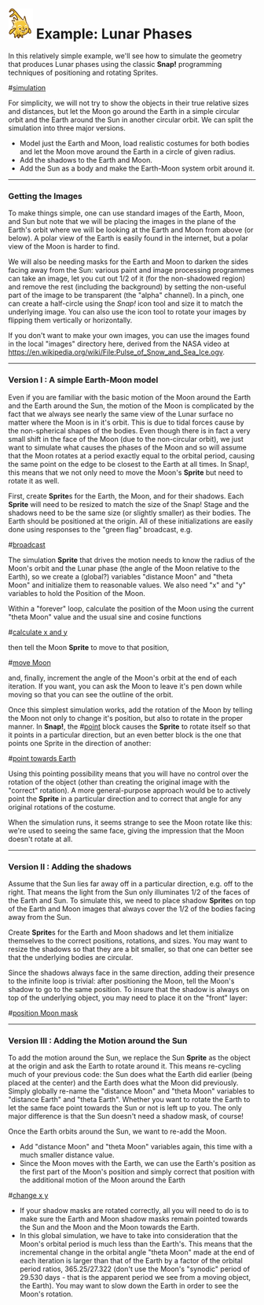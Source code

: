 # <img alt="scientific-snap-icon" src="../../images/einstein_snap.png" width="50"/> Example: Lunar Phases

In this relatively simple example, we'll see how to simulate the geometry that produces Lunar phases using the classic **Snap!** programming techniques of positioning and rotating Sprites.  

#[simulation](./images/simulation.png)

For simplicity, we will not try to show the objects in their true relative sizes and distances, but let the Moon go around the Earth in a simple circular orbit and the Earth around the Sun in another circular orbit. We can split the simulation into three major versions.
- Model just the Earth and Moon, load realistic costumes for both bodies and let the Moon move around the Earth in a circle of given radius.
- Add the shadows to the Earth and Moon.
- Add the Sun as a body and make the Earth-Moon system orbit around it.

---

### Getting the Images

To make things simple, one can use standard images of the Earth, Moon, and Sun but note that we will be placing the images in the plane of the Earth's orbit where we will be looking at the Earth and Moon from above (or below).  A polar view of the Earth is easily found in the internet, but a polar view of the Moon is harder to find.

We will also be needing masks for the Earth and Moon to darken the sides facing away from the Sun: various paint and image processing programmes can take an image, let you cut out 1/2 of it (for the non-shadowed region) and remove the rest (including the background) by setting the non-useful part of the image to be transparent (the "alpha" channel).  In a pinch, one can create a half-circle using the *Snap!* icon tool and size it to match the underlying image.  You can also use the icon tool to rotate your images by flipping them vertically or horizontally.

If you don't want to make your own images, you can use the images found in the local "images" directory here, derived from the NASA video at https://en.wikipedia.org/wiki/File:Pulse_of_Snow_and_Sea_Ice.ogv.

---

### Version I : A simple Earth-Moon model

Even if you are familiar with the basic motion of the Moon around the Earth and the Earth around the Sun, the motion of the Moon is complicated by the fact that we always see nearly the same view of the Lunar surface no matter where the Moon is in it's orbit.  This is due to tidal forces cause by the non-spherical shapes of the bodies.  Even though there is in fact a very small shift in the face of the Moon (due to the non-circular orbit), we just want to simulate what causes the phases of the Moon and so will assume that the Moon rotates at a period exactly equal to the orbital period, causing the same point on the edge to be closest to the Earth at all times.  In Snap!, this means that we not only need to move the Moon's **Sprite** but need to rotate it as well.

First, create **Sprite**s for the Earth, the Moon, and for their shadows.  Each **Sprite** will need to be resized to match the size of the Snap! Stage and the shadows need to be the same size (or slightly smaller) as their bodies.  The Earth should be positioned at the origin.  All of these initializations are easily done using responses to the "green flag" broadcast, e.g.

#[broadcast](./images/broadcast.png)

The simulation **Sprite** that drives the motion needs to know the radius of the Moon's orbit and the Lunar phase (the angle of the Moon relative to the Earth), so we create a (global?) variables "distance Moon" and "theta Moon" and initialize them to reasonable values.  We also need "x" and "y" variables to hold the Position of the Moon.

Within a "forever" loop, calculate the position of the Moon using the current "theta Moon" value and the usual sine and cosine functions

#[calculate x and y](./images/calc_x_y.png)

then tell the Moon **Sprite** to move to that position,

#[move Moon](./images/move_Moon.png)

and, finally, increment the angle of the Moon's orbit at the end of each iteration.  If you want, you can ask the Moon to leave it's pen down while moving so that you can see the outline of the orbit.

Once this simplest simulation works, add the rotation of the Moon by telling the Moon not only to change it's position, but also to rotate in the proper manner.  In **Snap!**, the #[point](./images/point_in_direction.png) block causes the **Sprite** to rotate itself so that it points in a particular direction, but an even better block is the one that points one Sprite in the direction of another:

#[point towards Earth](./images/point_towards_Earth.png)

Using this pointing possibility means that you will have no control over the rotation of the object (other than creating the original image with the "correct" rotation).  A more general-purpose approach would be to actively point the **Sprite** in a particular direction and to correct that angle for any original rotations of the costume.

When the simulation runs, it seems strange to see the Moon rotate like this: we're used to seeing the same face, giving the impression that the Moon doesn't rotate at all.

---

### Version II : Adding the shadows

Assume that the Sun lies far away off in a particular direction, e.g. off to the right.  That means the light from the Sun only illuminates 1/2 of the faces of the Earth and Sun.  To simulate this, we need to place shadow **Sprite**s on top of the Earth and Moon images that always cover the 1/2 of the bodies facing away from the Sun.

Create **Sprite**s for the Earth and Moon shadows and let them initialize themselves to the correct positions, rotations, and sizes.  You may want to resize the shadows so that they are a bit smaller, so that one can better see that the underlying bodies are circular.

Since the shadows always face in the same direction, adding their presence to the infinite loop is trivial: after positioning the Moon, tell the Moon's shadow to go to the same position.  To insure that the shadow is always on top of the underlying object, you may need to place it on the "front" layer:

#[position Moon mask](./images/tell_MoonMask.png)

---

### Version III : Adding the Motion around the Sun

To add the motion around the Sun, we replace the Sun **Sprite** as the object at the origin and ask the Earth to rotate around it.  This means re-cycling much of your previous code: the Sun does what the Earth did earlier (being placed at the center) and the Earth does what the Moon did previously.  Simply globally re-name the "distance Moon" and "theta Moon" variables to "distance Earth" and "theta Earth".   Whether you want to rotate the Earth to let the same face point towards the Sun or not is left up to you.  The only major difference is that the Sun doesn't need a shadow mask, of course!

Once the Earth orbits around the Sun, we want to re-add the Moon.
- Add "distance Moon" and "theta Moon" variables again, this time with a much smaller distance value.
- Since the Moon moves with the Earth, we can use the Earth's position as the first part of the Moon's position and simply correct that position with the additional motion of the Moon around the Earth

#[change x y](./images/change_x_y.png)

- If your shadow masks are rotated correctly, all you will need to do is to make sure the Earth and Moon shadow masks remain pointed towards the Sun and the Moon and the Moon towards the Earth.
- In this global simulation, we have to take into consideration that the Moon's orbital period is much less than the Earth's.  This means that the incremental change in the orbital angle "theta Moon" made at the end of each iteration is larger than that of the Earth by a factor of the orbital period ratios, 365.25/27.322 (don't use the Moon's "synodic" period of 29.530 days - that is the apparent period we see from a moving object, the Earth).  You may want to slow down the Earth in order to see the Moon's rotation.

